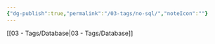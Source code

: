 ```yaml
---
{"dg-publish":true,"permalink":"/03-tags/no-sql/","noteIcon":""}
---
```


[[03 - Tags/Database\|03 - Tags/Database]]